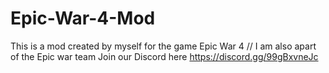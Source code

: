 # Epic-War-4-Mod
This is a mod created by myself for the game Epic War 4 // I am also apart of the Epic war team Join our Discord here https://discord.gg/99gBxvneJc 
